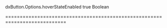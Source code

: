 <!--id-->dxButton.Options.hoverStateEnabled<!--/id-->
<!--merge--><!--/merge-->
<!--default-->true<!--/default-->
<!--type-->Boolean<!--/type-->
===========================================================================
